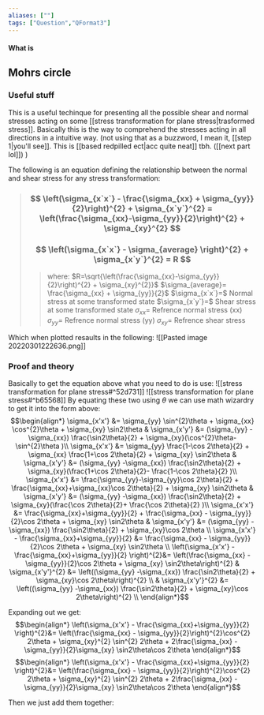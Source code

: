 ```yaml
---
aliases: [""]
tags: ["Question","QFormat3"]
---
```


#### What is
## Mohrs circle
### Useful stuff
This is a useful techinque for presenting all the possible shear and normal stresses acting on some [[stress transformation for plane stress|trasformed stress]]. Basically this is the way to comprehend the stresses acting in all directions in a intuitive way. (not using that as a buzzword, I mean it, [[step 1|you'll see]]. This is [[based redpilled ect|acc quite neat]] tbh. ([[next part lol]]) )

The following is an equation defining the relationship between the normal and shear stress for any stress transformation:

> ### $$ \left(\sigma_{x`x`} - \frac{\sigma_{xx} + \sigma_{yy}}{2}\right)^{2} + \sigma_{x`y`}^{2} = \left(\frac{\sigma_{xx}-\sigma_{yy}}{2}\right)^{2} + \sigma_{xy}^{2} $$ 
> ### $$ \left(\sigma_{x`x`} - \sigma_{average} \right)^{2} + \sigma_{x`y`}^{2} = R $$ 
>> where:
>> $R=\sqrt{\left(\frac{\sigma_{xx}-\sigma_{yy}}{2}\right)^{2} + \sigma_{xy}^{2}}$ 
>> $\sigma_{average}= \frac{\sigma_{xx} + \sigma_{yy}}{2}$
>> $\sigma_{x`x`}=$ Normal stress at some transformed state
>> $\sigma_{x`y`}=$ Shear stress at some transformed state
>> $\sigma_{xx}=$ Refrence normal stress (xx)
>> $\sigma_{yy}=$ Refrence normal stress (yy)
>> $\sigma_{xy}=$ Refrence shear stress

Which when plotted resaults in the following:
![[Pasted image 20220301222636.png]]

### Proof and theory
Basically to get the equation above what you need to do is use:
![[stress transformation for plane stress#^52d731]]
![[stress transformation for plane stress#^b65568]]
By equating these two using $\theta$ we can use math wizardry to get it into the form above:
$$\begin{align*}
\sigma_{x'x'} &= \sigma_{yy} \sin^{2}\theta + \sigma_{xx} \cos^{2}\theta + \sigma_{xy} \sin2\theta & \sigma_{x'y'} &= (\sigma_{yy} -\sigma_{xx}) \frac{\sin2\theta}{2}  + \sigma_{xy}(\cos^{2}\theta- \sin^{2}\theta )\\
\sigma_{x'x'} &= \sigma_{yy} \frac{1-\cos 2\theta}{2} + \sigma_{xx} \frac{1+\cos 2\theta}{2} + \sigma_{xy} \sin2\theta & \sigma_{x'y'} &= (\sigma_{yy} -\sigma_{xx}) \frac{\sin2\theta}{2}  + \sigma_{xy}(\frac{1+\cos 2\theta}{2}- \frac{1-\cos 2\theta}{2} )\\
\sigma_{x'x'} &=  \frac{\sigma_{yy}-\sigma_{yy}\cos 2\theta}{2} + \frac{\sigma_{xx}+\sigma_{xx}\cos 2\theta}{2} + \sigma_{xy} \sin2\theta & 
\sigma_{x'y'} &= (\sigma_{yy} -\sigma_{xx}) \frac{\sin2\theta}{2}  + \sigma_{xy}(\frac{\cos 2\theta}{2}+ \frac{\cos 2\theta}{2} )\\
\sigma_{x'x'} &=  \frac{\sigma_{xx}+\sigma_{yy}}{2} + \frac{\sigma_{xx} - \sigma_{yy}}{2}\cos 2\theta + \sigma_{xy} \sin2\theta & 
\sigma_{x'y'} &= (\sigma_{yy} -\sigma_{xx}) \frac{\sin2\theta}{2}  + \sigma_{xy}\cos 2\theta \\
\sigma_{x'x'} - \frac{\sigma_{xx}+\sigma_{yy}}{2} &=  \frac{\sigma_{xx} - \sigma_{yy}}{2}\cos 2\theta + \sigma_{xy} \sin2\theta \\
\left(\sigma_{x'x'} - \frac{\sigma_{xx}+\sigma_{yy}}{2} \right)^{2}&=  \left(\frac{\sigma_{xx} - \sigma_{yy}}{2}\cos 2\theta + \sigma_{xy} \sin2\theta\right)^{2} & 
\sigma_{x'y'}^{2} &= \left((\sigma_{yy} -\sigma_{xx}) \frac{\sin2\theta}{2}  + \sigma_{xy}\cos 2\theta\right)^{2} \\
  & 
\sigma_{x'y'}^{2} &= \left((\sigma_{yy} -\sigma_{xx}) \frac{\sin2\theta}{2}  + \sigma_{xy}\cos 2\theta\right)^{2} \\
\end{align*}$$

Expanding out we get:
$$\begin{align*}
\left(\sigma_{x'x'} - \frac{\sigma_{xx}+\sigma_{yy}}{2} \right)^{2}&= \left(\frac{\sigma_{xx} - \sigma_{yy}}{2}\right)^{2}\cos^{2} 2\theta + \sigma_{xy}^{2} \sin^{2} 2\theta + 2\frac{\sigma_{xx} - \sigma_{yy}}{2}\sigma_{xy} \sin2\theta\cos 2\theta
\end{align*}$$
$$\begin{align*}
\left(\sigma_{x'x'} - \frac{\sigma_{xx}+\sigma_{yy}}{2} \right)^{2}&= \left(\frac{\sigma_{xx} - \sigma_{yy}}{2}\right)^{2}\cos^{2} 2\theta + \sigma_{xy}^{2} \sin^{2} 2\theta + 2\frac{\sigma_{xx} - \sigma_{yy}}{2}\sigma_{xy} \sin2\theta\cos 2\theta
\end{align*}$$

Then we just add them together: